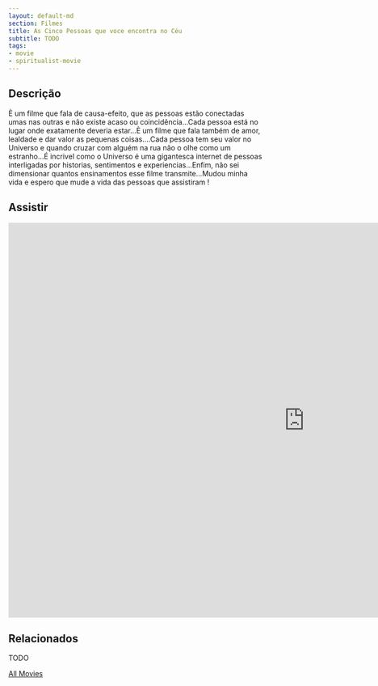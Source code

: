 ```yaml
---
layout: default-md
section: Filmes
title: As Cinco Pessoas que voce encontra no Céu
subtitle: TODO
tags: 
- movie
- spiritualist-movie
---
```


## Descrição
È um filme que fala de causa-efeito, que as pessoas estão conectadas umas nas outras e não existe acaso ou coincidência...Cada pessoa está no lugar onde exatamente deveria estar...È um filme que fala também de amor, lealdade e dar valor as pequenas coisas....Cada pessoa tem seu valor no Universo e quando cruzar com alguém na rua não o olhe como um estranho...É incrivel como o Universo é uma gigantesca internet de pessoas interligadas por historias, sentimentos e experiencias...Enfim, não sei dimensionar quantos ensinamentos esse filme transmite...Mudou minha vida e espero que mude a vida das pessoas que assistiram !

## Assistir
<iframe width="1172" height="781" src="https://www.youtube.com/embed/g3BULEsY3-I" frameborder="0" allow="accelerometer; autoplay; encrypted-media; gyroscope; picture-in-picture" allowfullscreen></iframe>


## Relacionados
TODO


<a href="/movies" class="button">All Movies</a>
